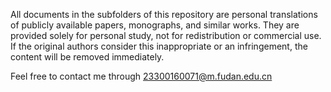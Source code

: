 All documents in the subfolders of this repository are personal translations of publicly available papers, monographs, and similar works. They are provided solely for personal study, not for redistribution or commercial use. If the original authors consider this inappropriate or an infringement, the content will be removed immediately.

Feel free to contact me through 23300160071@m.fudan.edu.cn
